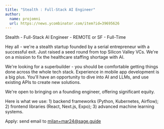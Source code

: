 ```yaml
---
title: "Stealth : Full-Stack AI Engineer"
author:
  name: projomni
  url: https://news.ycombinator.com/item?id=39695626
---
```

Stealth - Full-Stack AI Engineer - REMOTE or SF - Full-Time

Hey all - we&#x27;re a stealth startup founded by a serial entrepreneur with a successful exit. Just raised a seed round from top Silicon Valley VCs. We&#x27;re on a mission to fix the healthcare staffing shortage with AI.

We&#x27;re looking for a superbuilder - you should be comfortable getting things done across the whole tech stack. Experience in mobile app development is a big plus. You&#x27;ll have an opportunity to dive into AI and LLMs, and use existing APIs to create new solutions.

We&#x27;re open to bringing on a founding engineer, offering significant equity.

Here is what we use: 1) backend frameworks (Python, Kubernetes, Airflow); 2) frontend libraries (React, Next.js, Expo); 3) advanced machine learning systems.

Apply: send email to milan+mar24@sage.guide
